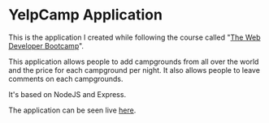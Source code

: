 # YelpCamp Application
This is the application I created while following the course called "<a href="https://www.udemy.com/the-web-developer-bootcamp/">The Web Developer Bootcamp</a>". 
<p>This application allows people to add campgrounds from all over the world and the price for each campground per night. It also allows people to leave comments on each campgrounds.
</p>
<p>It's based on NodeJS and Express. </p>

<p>The application can be seen live <a href="https://peaceful-inlet-19247.herokuapp.com/">here</a>.</p>
